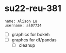 # su22-reu-381

```
name: Alison Lu
username: al07734
```

- [ ] graphics for bokeh
- [ ] graphcs for df/pandas
  - [ ] cleanup

